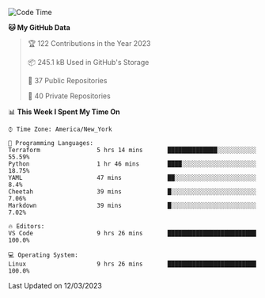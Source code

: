<!--START_SECTION:waka-->
![Code Time](http://img.shields.io/badge/Code%20Time-140%20hrs%2044%20mins-blue)

**🐱 My GitHub Data** 

> 🏆 122 Contributions in the Year 2023
 > 
> 📦 245.1 kB Used in GitHub's Storage 
 > 
> 📜 37 Public Repositories 
 > 
> 🔑 40 Private Repositories  
 > 
📊 **This Week I Spent My Time On** 

```text
⌚︎ Time Zone: America/New_York

💬 Programming Languages: 
Terraform                5 hrs 14 mins       ██████████████░░░░░░░░░░░   55.59% 
Python                   1 hr 46 mins        ████░░░░░░░░░░░░░░░░░░░░░   18.75% 
YAML                     47 mins             ██░░░░░░░░░░░░░░░░░░░░░░░   8.4% 
Cheetah                  39 mins             █░░░░░░░░░░░░░░░░░░░░░░░░   7.06% 
Markdown                 39 mins             █░░░░░░░░░░░░░░░░░░░░░░░░   7.02%

🔥 Editors: 
VS Code                  9 hrs 26 mins       █████████████████████████   100.0%

💻 Operating System: 
Linux                    9 hrs 26 mins       █████████████████████████   100.0%

```


 Last Updated on 12/03/2023
<!--END_SECTION:waka-->